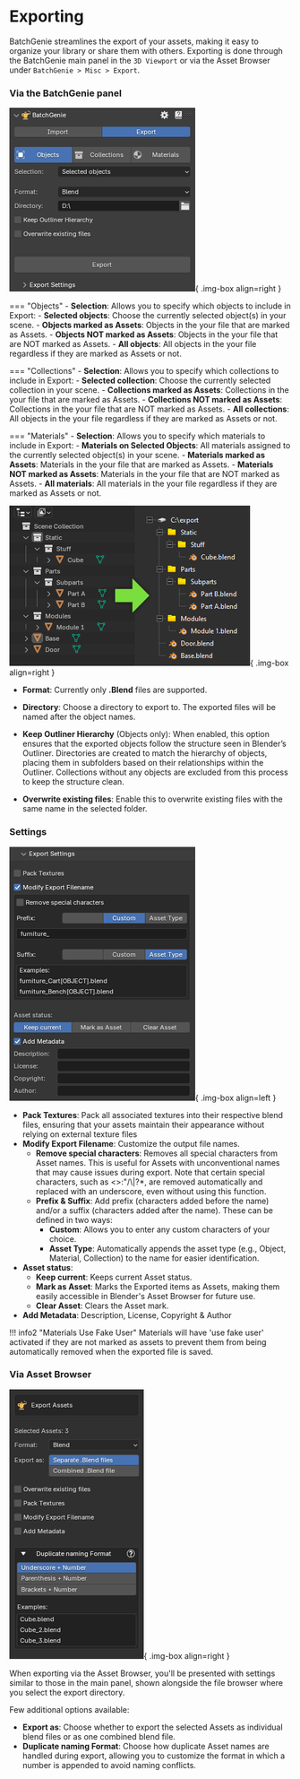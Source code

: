 # Exporting

BatchGenie streamlines the export of your assets, making it easy to organize your library or share them with others. Exporting is done through the BatchGenie main panel in the `3D Viewport` or via the Asset Browser under `BatchGenie > Misc > Export`.

### Via the BatchGenie panel

![Export Panel](images/export_panel.gif){ .img-box align=right }

=== "Objects"
    - **Selection**: Allows you to specify which objects to include in Export:
        - **Selected objects**: Choose the currently selected object(s) in your scene.
        - **Objects marked as Assets**: Objects in the your file that are marked as Assets.
        - **Objects NOT marked as Assets**: Objects in the your file that are NOT marked as Assets.
        - **All objects**: All objects in the your file regardless if they are marked as Assets or not.

=== "Collections"
    - **Selection**: Allows you to specify which collections to include in Export:
        - **Selected collection**: Choose the currently selected collection in your scene.
        - **Collections marked as Assets**: Collections in the your file that are marked as Assets.
        - **Collections NOT marked as Assets**: Collections in the your file that are NOT marked as Assets.
        - **All collections**: All objects in the your file regardless if they are marked as Assets or not.

=== "Materials"
    - **Selection**: Allows you to specify which materials to include in Export:
        - **Materials on Selected Objects**: All materials assigned to the currently selected object(s) in your scene.
        - **Materials marked as Assets**: Materials in the your file that are marked as Assets.
        - **Materials NOT marked as Assets**: Materials in the your file that are NOT marked as Assets.
        - **All materials**: All materials in the your file regardless if they are marked as Assets or not.

<div style="clear:right"></div>

![Export Panel](images/export_folder_structure_example.png){ .img-box align=right }

- **Format**: Currently only **.Blend** files are supported.
- **Directory**: Choose a directory to export to. The exported files will be named after the object names.
- **Keep Outliner Hierarchy** (Objects only): When enabled, this option ensures that the exported objects follow the structure seen in Blender’s Outliner. Directories are created to match the hierarchy of objects, placing them in subfolders based on their relationships within the Outliner. Collections without any objects are excluded from this process to keep the structure clean.

- **Overwrite existing files**: Enable this to overwrite existing files with the same name in the selected folder.


### Settings

![Export Panel](images/export_settings.png){ .img-box align=left }

- **Pack Textures**: Pack all associated textures into their respective blend files, ensuring that your assets maintain their appearance without relying on external texture files
- **Modify Export Filename**: Customize the output file names.
    - **Remove special characters**: Removes all special characters from Asset names. This is useful for Assets with unconventional names that may cause issues during export. Note that certain special characters, such as <>:\"/\\|?*, are removed automatically and replaced with an underscore, even without using this function.
    - **Prefix & Suffix**: Add prefix (characters added before the name) and/or a suffix (characters added after the name). These can be defined in two ways:
        - **Custom**: Allows you to enter any custom characters of your choice.
        - **Asset Type**: Automatically appends the asset type (e.g., Object, Material, Collection) to the name for easier identification.
- **Asset status**:
    - **Keep current**: Keeps current Asset status.
    - **Mark as Asset**: Marks the Exported items as Assets, making them easily accessible in Blender's Asset Browser for future use.
    - **Clear Asset**: Clears the Asset mark.
- **Add Metadata**: Description, License, Copyright & Author

!!! info2  "Materials Use Fake User"
    Materials will have 'use fake user' activated if they are not marked as assets to prevent them from being automatically removed when the exported file is saved.


### Via Asset Browser

![Export Panel](images/export_asset-browser.png){ .img-box align=right }

When exporting via the Asset Browser, you'll be presented with settings similar to those in the main panel, shown alongside the file browser where you select the export directory.

Few additional options available:

- **Export as**: Choose whether to export the selected Assets as individual blend files or as one combined blend file.
- **Duplicate naming Format**: Choose how duplicate Asset names are handled during export, allowing you to customize the format in which a number is appended to avoid naming conflicts.


